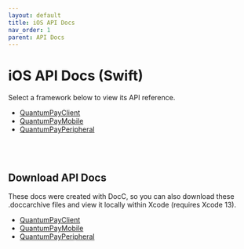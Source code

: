 ```yaml
---
layout: default
title: iOS API Docs
nav_order: 1
parent: API Docs
---
```


# iOS API Docs (Swift)
Select a framework below to view its API reference.
<br>
* [QuantumPayClient](https://quantumpayclient-ios.netlify.app)
* [QuantumPayMobile](https://quantumpaymobile-ios.netlify.app)
* [QuantumPayPeripheral](https://https://quantumpayperipheral-ios.netlify.app)

<br>
<br>

## Download API Docs
These docs were created with DocC, so you can also download these .doccarchive files and view it locally within Xcode (requires Xcode 13).
<br>
* [QuantumPayClient](https://github.com/InfinitePeripherals/QuantumPayClient-iOS/raw/master/QuantumPayClient.doccarchive.zip)
* [QuantumPayMobile](https://github.com/InfinitePeripherals/QuantumPayMobile-iOS/raw/master/QuantumPayMobile.doccarchive.zip)
* [QuantumPayPeripheral](https://github.com/InfinitePeripherals/QuantumPayPeripheral-iOS/raw/master/QuantumPayPeripheral.doccarchive.zip)
